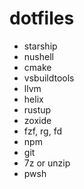 # dotfiles

 - starship
 - nushell
 - cmake
 - vsbuildtools
 - llvm
 - helix
 - rustup
 - zoxide
 - fzf, rg, fd
 - npm
 - git
 - 7z or unzip
 - pwsh
